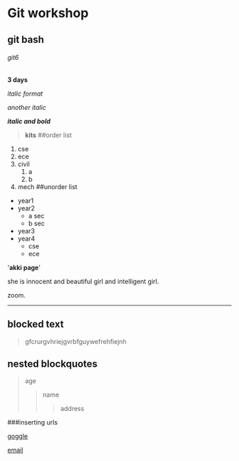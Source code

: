 # Git workshop
## git bash
###### git6
**3 days**

*italic format*

_another italic_

_**italic and bold**_

>**kits**
##order list
1. cse
2. ece
3. civil
    1. a
    2. b
4. mech
##unorder list
- year1
- year2
   * a sec
   * b sec
- year3
- year4
    * cse
    * ece
    
'**akki page**'

she is innocent and
beautiful girl
and intelligent girl.

zoom.

---

## blocked text
>gfcrurgvhriejgvrbfguywefrehfiejnh

## nested blockquotes
>age
>>name
>>>address

###inserting urls

[goggle](http://www.goggle.com/)

[email](http://www.email.com/)





